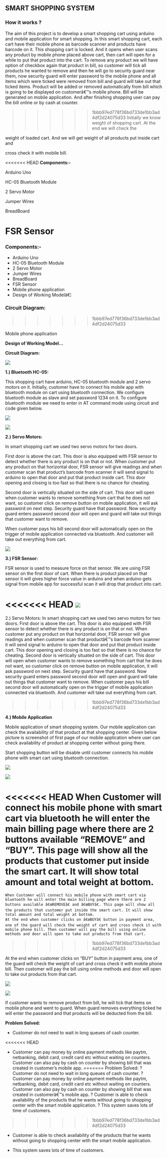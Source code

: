 ## SMART SHOPPING SYSTEM

### How it works ?

The aim of this project is to develop a smart shopping cart using arduino and mobile application for smart shopping. In this smart shopping cart, each cart have their mobile phone as barcode scanner and products have barcode on it. This shopping cart is locked. And it opens when user scans any product by mobile phone placed above cart, then cart will open for a while to put that product into the cart. To remove any product we will have option of checkbox again that product in bill, so customer will tick all products he wanted to remove and then he will go to security guard near them, now security guard will enter password to the mobile phone and all items which were ticked were removed from bill and guard will take out that ticked items. Product will be added or removed automatically from bill which is going to be displayed on customerâ€™s mobile phone. Bill will be generated on mobile application. And after finishing shopping user can pay the bill online or by cash at counter.
>>>>>>> 1bbb97ed778f36bd733de1bb3ad4df2d24075d33
Initially we know weight of shopping cart. At the end we will check the

weight of loaded cart. And we will get weight of all products put inside cart
and

cross check it with mobile bill.

<<<<<<< HEAD
**Components:-**

Arduino Uno

HC-05 Bluetooth Module

2 Servo Motor

Jumper Wires

BreadBoard

FSR Sensor
=======
### Components:-
* Arduino Uno
* HC-05 Bluetooth Module
* 2 Servo Motor
* Jumper Wires
* BreadBoard
* FSR Sensor
* Mobile phone application 
* Design of Working Modelâ€¦

### Circuit Diagram:


>>>>>>> 1bbb97ed778f36bd733de1bb3ad4df2d24075d33

Mobile phone application

**Design of Working Model…**

**Circuit Diagram:**

![](https://raw.githubusercontent.com/Jay341997/SmartShoppingSystem/master/images/Cuircuit.PNG)

**1.) Bluetooth HC-05:**

This shopping cart have arduino, HC-05 bluetooth module and 2 servo motors on
it. Initially, customer have to connect his mobile app with bluetooth module on
cart using bluetooth connection. We configure bluetooth module as slave and set
password 1234 on it. To configure bluetooth module we need to enter in AT
command mode using circuit and code given below.

![](media/3cb2e24104db0cd3e53301dec34da6e2.png)

![](media/6b35bf004d0ea2cf1fc1dd1cc500a6d1.png)

**2.) Servo Motors:**

In smart shopping cart we used two servo motors for two doors.

First door is above the cart. This door is also equipped with FSR sensor to
detect whether there is any product is on that or not. When customer put any
product on that horizontal door, FSR sensor will give readings and when customer
scan that product’s barcode from scanner it will send signal to arduino to open
that door and put that product inside cart. This door opening and closing is too
fast so that there is no chance for cheating.

Second door is vertically situated on the side of cart. This door will open when
customer wants to remove something from cart that he does not want, so customer
click on remove button on mobile application, it will ask password on next step.
Security guard have that password. Now security guard enters password second
door will open and guard will take out things that customer want to remove.

When customer pays his bill second door will automatically open on the trigger
of mobile application connected via bluetooth. And customer will take out
everything from cart.

![](media/6819eed44b6e5045f391ec4ef5158ea3.png)

**3.) FSR Sensor:**

FSR sensor is used to measure force on that sensor. We are using FSR sensor on
the first door of cart. When there is product placed on that sensor it will
gives higher force value in arduino and when arduino gets signal from mobile app
for successful scan it will drop that product into cart.

<<<<<<< HEAD
![](media/d64484aa4647c7902732f33bf952c272.png)
=======
2.)  Servo Motors:
In smart shopping cart we used two servo motors for two doors. 
	First door is above the cart. This door is also equipped with FSR sensor to detect whether there is any product is on that or not. When customer put any product on that horizontal door, FSR sensor will give readings and when customer scan that productâ€™s barcode from scanner it will send signal to arduino to open that door and put that product inside cart. This door opening and closing is too fast so that there is no chance for cheating.
	Second door is vertically situated on the side of cart. This door will open when customer wants to remove something from cart that he does not want, so customer click on remove button on mobile application, it will ask password on next step. Security guard have that password. Now security guard enters password second door will open and guard will take out things that customer want to remove.
	When customer pays his bill second door will automatically open on the trigger of mobile application connected via bluetooth. And customer will take out everything from cart.
 
>>>>>>> 1bbb97ed778f36bd733de1bb3ad4df2d24075d33

**4.) Mobile Application**

Mobile application of smart shopping system. Our mobile application can check
the availability of that product at that shopping center. Given below picture is
screenshot of first page of our mobile application where user can check
availability of product at shopping center without going there.

Start shopping button will be disable until customer connects his mobile phone
with smart cart using bluetooth connection.

![](media/743559829e3bfcea9594a05fbe45ea2a.jpg)

![](media/bb68fd96f15d69e872a5394c388178d7.jpg)

<<<<<<< HEAD
When Customer will connect his mobile phone with smart cart via bluetooth he
will enter the main billing page where there are 2 buttons available “REMOVE”
and “BUY”. This page will show all the products that customer put inside the
smart cart. It will show total amount and total weight at bottom.
=======
	When Customer will connect his mobile phone with smart cart via bluetooth he will enter the main billing page where there are 2 buttons available â€œREMOVEâ€ and â€œBUYâ€. This page will show all the products that customer put inside the smart cart. It will show total amount and total weight at bottom.
	At the end when customer clicks on â€œBUYâ€ button in payment area, one of the guard will check the weight of cart and cross check it with mobile phone bill. Then customer will pay the bill using online methods and door will open to take out products from that cart.
>>>>>>> 1bbb97ed778f36bd733de1bb3ad4df2d24075d33

At the end when customer clicks on “BUY” button in payment area, one of the
guard will check the weight of cart and cross check it with mobile phone bill.
Then customer will pay the bill using online methods and door will open to take
out products from that cart.

![](media/d802ac6cb45d3f1b68aca3abdeb5a2bb.jpg)

![](media/4d9a1077c9d33837383b7505435dde23.jpg)

If customer wants to remove product from bill, he will tick that items on mobile
phone and went to guard. When guard removes everything ticked he will enter the
password and that products will be deducted from the bill.

**Problem Solved:**

-   Customer do not need to wait in long queues of cash counter.

<<<<<<< HEAD
-   Customer can pay money by online payment methods like paytm, netbanking,
    debit card, credit card etc without waiting on counters. Customer can also
    pay by cash on counter by showing bill that was created in customer’s mobile
    app.
=======
Problem Solved:
?	Customer do not need to wait in long queues of cash counter.
?	Customer can pay money by online payment methods like paytm, netbanking, debit card, credit card etc without waiting on counters. Customer can also pay by cash on counter by showing bill that was created in customerâ€™s mobile app.
?	Customer is able to check availability of the products that he wants without going to shopping center with the smart mobile application.
?	This system saves lots of time of customers.
>>>>>>> 1bbb97ed778f36bd733de1bb3ad4df2d24075d33

-   Customer is able to check availability of the products that he wants without
    going to shopping center with the smart mobile application.

-   This system saves lots of time of customers.
